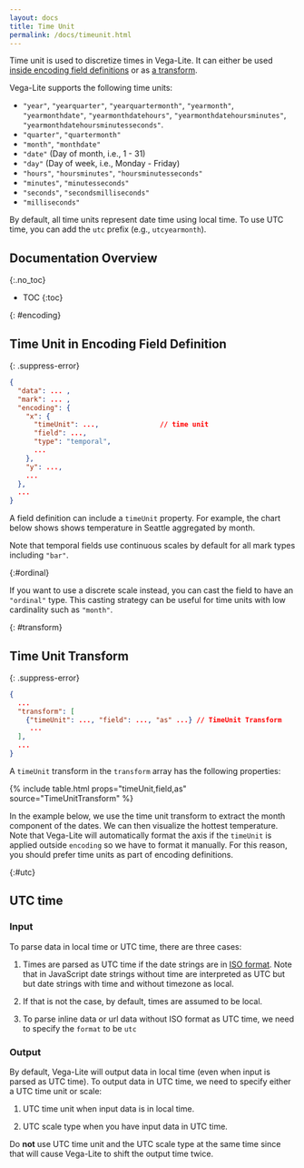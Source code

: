 ```yaml
---
layout: docs
title: Time Unit
permalink: /docs/timeunit.html
---
```


Time unit is used to discretize times in Vega-Lite. It can either be used [inside encoding field definitions](#encoding) or as [a transform](#transform).

Vega-Lite supports the following time units:

- `"year"`, `"yearquarter"`, `"yearquartermonth"`, `"yearmonth"`, `"yearmonthdate"`, `"yearmonthdatehours"`, `"yearmonthdatehoursminutes"`, `"yearmonthdatehoursminutesseconds"`.
- `"quarter"`, `"quartermonth"`
- `"month"`, `"monthdate"`
- `"date"` (Day of month, i.e., 1 - 31)
- `"day"` (Day of week, i.e., Monday - Friday)
- `"hours"`, `"hoursminutes"`, `"hoursminutesseconds"`
- `"minutes"`, `"minutesseconds"`
- `"seconds"`, `"secondsmilliseconds"`
- `"milliseconds"`

By default, all time units represent date time using local time.  To use UTC time, you can add the `utc` prefix (e.g., `utcyearmonth`).

## Documentation Overview
{:.no_toc}

- TOC
{:toc}


{: #encoding}
## Time Unit in Encoding Field Definition

{: .suppress-error}
```json
{
  "data": ... ,
  "mark": ... ,
  "encoding": {
    "x": {
      "timeUnit": ...,               // time unit
      "field": ...,
      "type": "temporal",
      ...
    },
    "y": ...,
    ...
  },
  ...
}
```

A field definition can include a `timeUnit` property.  For example, the chart below shows shows temperature in Seattle aggregated by month.

<span class="vl-example" data-name="line_month"></span>

Note that temporal fields use continuous scales by default for all mark types including `"bar"`.

<span class="vl-example" data-name="bar_month_temporal"></span>

{:#ordinal}

If you want to use a discrete scale instead, you can cast the field to have an `"ordinal"` type. This casting strategy can be useful for time units with low cardinality such as `"month"`.

<span class="vl-example" data-name="bar_month"></span>

{: #transform}
## Time Unit Transform

{: .suppress-error}
```json
{
  ...
  "transform": [
    {"timeUnit": ..., "field": ..., "as" ...} // TimeUnit Transform
     ...
  ],
  ...
}
```

A `timeUnit` transform in the `transform` array has the following properties:

{% include table.html props="timeUnit,field,as" source="TimeUnitTransform" %}

In the example below, we use the time unit transform to extract the month component of the dates. We can then visualize the hottest temperature. Note that Vega-Lite will automatically format the axis if the `timeUnit` is applied outside `encoding` so we have to format it manually. For this reason, you should prefer time units as part of encoding definitions.

<span class="vl-example" data-name="line_timeunit_transform"></span>

{:#utc}
## UTC time

### Input

To parse data in local time or UTC time, there are three cases:

1) Times are parsed as UTC time if the date strings are in [ISO format](https://developer.mozilla.org/en-US/docs/Web/JavaScript/Reference/Global_Objects/Date/parse). Note that in JavaScript date strings without time are interpreted as UTC but but date strings with time and without timezone as local.

<span class="vl-example" data-name="time_parse_utc"></span>

2) If that is not the case, by default, times are assumed to be local.

<span class="vl-example" data-name="time_parse_local"></span>

3) To parse inline data or url data without ISO format as UTC time, we need to specify the `format` to be `utc`

<span class="vl-example" data-name="time_parse_utc_format"></span>

### Output

By default, Vega-Lite will output data in local time (even when input is parsed as UTC time). To output data in UTC time, we need to specify either a UTC time unit or scale:

1) UTC time unit when input data is in local time.

<span class="vl-example" data-name="time_output_utc_timeunit"></span>

2) UTC scale type when you have input data in UTC time.

<span class="vl-example" data-name="time_output_utc_scale"></span>

Do **not** use UTC time unit and the UTC scale type at the same time since that will cause Vega-Lite to shift the output time twice.
